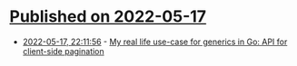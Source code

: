 # [Published on 2022-05-17](index.md)

* [2022-05-17, 22:11:56](https://news.ycombinator.com/item?id=31416896) - [My real life use-case for generics in Go: API for client-side pagination](https://vladimir.varank.in/notes/2022/05/a-real-life-use-case-for-generics-in-go-api-for-client-side-pagination/)
